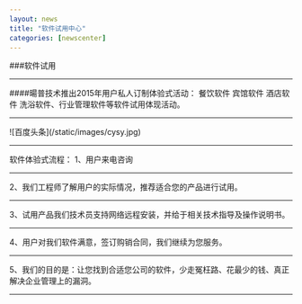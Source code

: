 ```yaml
---
layout: news
title: "软件试用中心"
categories: [newscenter]
---
```

###软件试用 

<hr/>
####暘普技术推出2015年用户私人订制体验式活动： 餐饮软件  宾馆软件  酒店软件   洗浴软件、行业管理软件等软件试用体现活动。
<hr/>
![百度头条](/static/images/cysy.jpg)
<hr/>
软件体验式流程：
1、用户来电咨询
<hr/>
2、我们工程师了解用户的实际情况，推荐适合您的产品进行试用。
<hr/>
3、试用产品我们技术员支持网络远程安装，并给于相关技术指导及操作说明书。
<hr/>
4、用户对我们软件满意，签订购销合同，我们继续为您服务。
<hr/>
5、我们的目的是：让您找到合适您公司的软件，少走冤枉路、花最少的钱、真正解决企业管理上的漏洞。
<hr/>